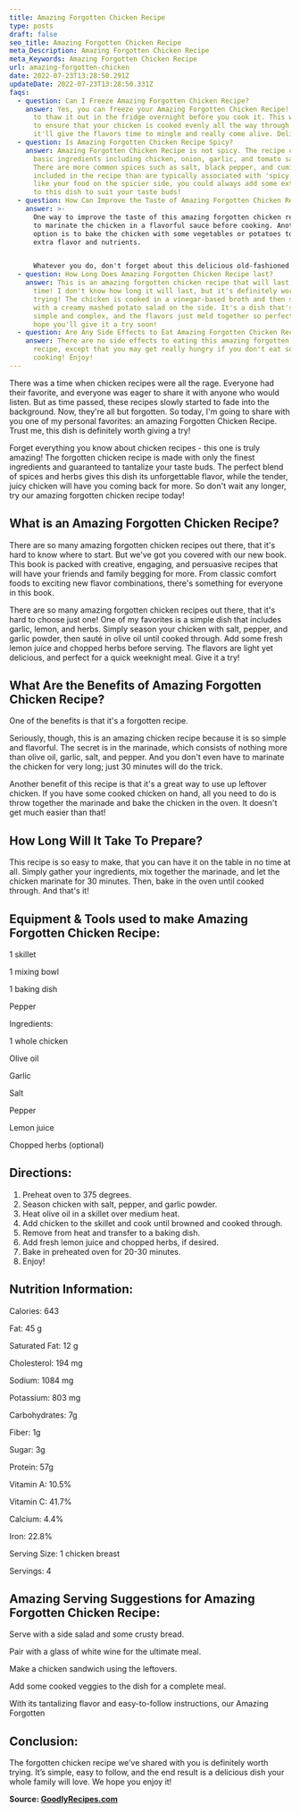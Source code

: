 ```yaml
---
title: Amazing Forgotten Chicken Recipe
type: posts
draft: false
seo_title: Amazing Forgotten Chicken Recipe
meta_Description: Amazing Forgotten Chicken Recipe
meta_Keywords: Amazing Forgotten Chicken Recipe
url: amazing-forgotten-chicken
date: 2022-07-23T13:28:50.291Z
updateDate: 2022-07-23T13:28:50.331Z
faqs:
  - question: Can I Freeze Amazing Forgotten Chicken Recipe?
    answer: Yes, you can freeze your Amazing Forgotten Chicken Recipe! Just remember
      to thaw it out in the fridge overnight before you cook it. This will help
      to ensure that your chicken is cooked evenly all the way through. Plus,
      it'll give the flavors time to mingle and really come alive. Delicious!
  - question: Is Amazing Forgotten Chicken Recipe Spicy?
    answer: Amazing Forgotten Chicken Recipe is not spicy. The recipe calls for
      basic ingredients including chicken, onion, garlic, and tomato sauce.
      There are more common spices such as salt, black pepper, and cumin
      included in the recipe than are typically associated with 'spicy.' If you
      like your food on the spicier side, you could always add some extra spices
      to this dish to suit your taste buds!
  - question: How Can Improve the Taste of Amazing Forgotten Chicken Recipe?
    answer: >-
      One way to improve the taste of this amazing forgotten chicken recipe is
      to marinate the chicken in a flavorful sauce before cooking. Another
      option is to bake the chicken with some vegetables or potatoes to add
      extra flavor and nutrients.


      Whatever you do, don't forget about this delicious old-fashioned recipe! It's definitely worth trying again. Thanks for asking!
  - question: How Long Does Amazing Forgotten Chicken Recipe last?
    answer: This is an amazing forgotten chicken recipe that will last you a long
      time! I don't know how long it will last, but it's definitely worth
      trying! The chicken is cooked in a vinegar-based broth and then served
      with a creamy mashed potato salad on the side. It's a dish that's both
      simple and complex, and the flavors just meld together so perfectly. I
      hope you'll give it a try soon!
  - question: Are Any Side Effects to Eat Amazing Forgotten Chicken Recipe?
    answer: There are no side effects to eating this amazing forgotten chicken
      recipe, except that you may get really hungry if you don't eat soon after
      cooking! Enjoy!
---
```

There was a time when chicken recipes were all the rage. Everyone had their favorite, and everyone was eager to share it with anyone who would listen. But as time passed, these recipes slowly started to fade into the background. Now, they're all but forgotten.  So today, I'm going to share with you one of my personal favorites: an amazing Forgotten Chicken Recipe. Trust me, this dish is definitely worth giving a try!

Forget everything you know about chicken recipes - this one is truly amazing! The forgotten chicken recipe is made with only the finest ingredients and guaranteed to tantalize your taste buds. The perfect blend of spices and herbs gives this dish its unforgettable flavor, while the tender, juicy chicken will have you coming back for more. So don't wait any longer, try our amazing forgotten chicken recipe today!

## **What is an Amazing Forgotten Chicken Recipe?**

There are so many amazing forgotten chicken recipes out there, that it's hard to know where to start. But we've got you covered with our new book. This book is packed with creative, engaging, and persuasive recipes that will have your friends and family begging for more. From classic comfort foods to exciting new flavor combinations, there's something for everyone in this book. 

There are so many amazing forgotten chicken recipes out there, that it's hard to choose just one! One of my favorites is a simple dish that includes garlic, lemon, and herbs. Simply season your chicken with salt, pepper, and garlic powder, then sauté in olive oil until cooked through. Add some fresh lemon juice and chopped herbs before serving. The flavors are light yet delicious, and perfect for a quick weeknight meal. Give it a try!

## **What Are the Benefits of Amazing Forgotten Chicken Recipe?**

One of the benefits is that it's a forgotten recipe. 

Seriously, though, this is an amazing chicken recipe because it is so simple and flavorful. The secret is in the marinade, which consists of nothing more than olive oil, garlic, salt, and pepper. And you don't even have to marinate the chicken for very long; just 30 minutes will do the trick.

Another benefit of this recipe is that it's a great way to use up leftover chicken. If you have some cooked chicken on hand, all you need to do is throw together the marinade and bake the chicken in the oven. It doesn't get much easier than that!

## **How Long Will It Take To Prepare?**

This recipe is so easy to make, that you can have it on the table in no time at all. Simply gather your ingredients, mix together the marinade, and let the chicken marinate for 30 minutes. Then, bake in the oven until cooked through. And that's it!

## **Equipment & Tools used to make Amazing Forgotten Chicken Recipe:**

1 skillet

1 mixing bowl

1 baking dish

Pepper

Ingredients:

1 whole chicken

Olive oil

Garlic

Salt

Pepper

Lemon juice

Chopped herbs (optional)

## **Directions:**

1. Preheat oven to 375 degrees.
2. Season chicken with salt, pepper, and garlic powder.
3. Heat olive oil in a skillet over medium heat.
4. Add chicken to the skillet and cook until browned and cooked through.
5. Remove from heat and transfer to a baking dish.
6. Add fresh lemon juice and chopped herbs, if desired.
7. Bake in preheated oven for 20-30 minutes.
8. Enjoy!

## **Nutrition Information:**

Calories: 643

Fat: 45 g

Saturated Fat: 12 g

Cholesterol: 194 mg

 Sodium: 1084 mg 

Potassium: 803 mg

Carbohydrates: 7g

Fiber: 1g

Sugar: 3g 

Protein: 57g 

Vitamin A: 10.5%

Vitamin C: 41.7%

Calcium: 4.4%

Iron: 22.8%

 Serving Size: 1 chicken breast

 Servings: 4 

## **Amazing Serving Suggestions for Amazing Forgotten Chicken Recipe:**

Serve with a side salad and some crusty bread.

Pair with a glass of white wine for the ultimate meal.

Make a chicken sandwich using the leftovers.

Add some cooked veggies to the dish for a complete meal.

With its tantalizing flavor and easy-to-follow instructions, our Amazing Forgotten

## **Conclusion:**

The forgotten chicken recipe we’ve shared with you is definitely worth trying. It’s simple, easy to follow, and the end result is a delicious dish your whole family will love. We hope you enjoy it!

**Source: <a href="https://goodlyrecipes.com/" target="_blank" rel="noopener">GoodlyRecipes.com</a>**